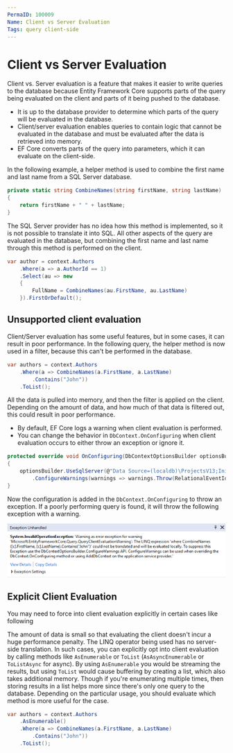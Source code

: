```yaml
---
PermaID: 100009
Name: Client vs Server Evaluation
Tags: query client-side
---
```


# Client vs Server Evaluation

Client vs. Server evaluation is a feature that makes it easier to write queries to the database because Entity Framework Core supports parts of the query being evaluated on the client and parts of it being pushed to the database. 

 - It is up to the database provider to determine which parts of the query will be evaluated in the database. 
 - Client/server evaluation enables queries to contain logic that cannot be evaluated in the database and must be evaluated after the data is retrieved into memory.
 - EF Core converts parts of the query into parameters, which it can evaluate on the client-side.

In the following example, a helper method is used to combine the first name and last name from a SQL Server database. 

```csharp
private static string CombineNames(string firstName, string lastName)
{
    return firstName + " " + lastName;
}
```

The SQL Server provider has no idea how this method is implemented, so it is not possible to translate it into SQL. All other aspects of the query are evaluated in the database, but combining the first name and last name through this method is performed on the client.

```csharp
var author = context.Authors
    .Where(a => a.AuthorId == 1)
    .Select(au => new
    {
        FullName = CombineNames(au.FirstName, au.LastName)
    }).FirstOrDefault();
```

## Unsupported client evaluation

Client/Server evaluation has some useful features, but in some cases, it can result in poor performance. In the following query, the helper method is now used in a filter, because this can't be performed in the database.


```csharp
var authors = context.Authors
    .Where(a => CombineNames(a.FirstName, a.LastName)
        .Contains("John"))
    .ToList();
```

All the data is pulled into memory, and then the filter is applied on the client. Depending on the amount of data, and how much of that data is filtered out, this could result in poor performance.

 - By default, EF Core logs a warning when client evaluation is performed. 
 - You can change the behavior in `DbContext.OnConfiguring` when client evaluation occurs to either throw an exception or ignore it.

```csharp
protected override void OnConfiguring(DbContextOptionsBuilder optionsBuilder)
{
    optionsBuilder.UseSqlServer(@"Data Source=(localdb)\ProjectsV13;Initial Catalog=AuthorDB;")
        .ConfigureWarnings(warnings => warnings.Throw(RelationalEventId.QueryClientEvaluationWarning));
}
```

Now the configuration is added in the `DbContext.OnConfiguring` to throw an exception. If a poorly performing query is found, it will throw the following exception with a warning.

<img src="images/client-vs-server-evaluation.png">

## Explicit Client Evaluation

You may need to force into client evaluation explicitly in certain cases like following

The amount of data is small so that evaluating the client doesn't incur a huge performance penalty.
The LINQ operator being used has no server-side translation.
In such cases, you can explicitly opt into client evaluation by calling methods like `AsEnumerable` or `ToList` (`AsAsyncEnumerable` or `ToListAsync` for async). By using `AsEnumerable` you would be streaming the results, but using `ToList` would cause buffering by creating a list, which also takes additional memory. Though if you're enumerating multiple times, then storing results in a list helps more since there's only one query to the database. Depending on the particular usage, you should evaluate which method is more useful for the case.

```csharp
var authors = context.Authors
    .AsEnumerable()
    .Where(a => CombineNames(a.FirstName, a.LastName)
        .Contains("John"))
    .ToList();
```

